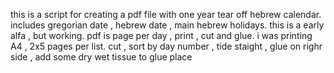 this is a script  for creating a pdf file with one year tear off hebrew calendar.
includes gregorian date , hebrew date , main hebrew holidays.
this is a early alfa , but working.
pdf is page per day , print , cut and glue.
i was printing A4 , 2x5 pages per list.
cut , sort by day number , tide staight , glue on righr side , add some dry wet tissue to glue place
